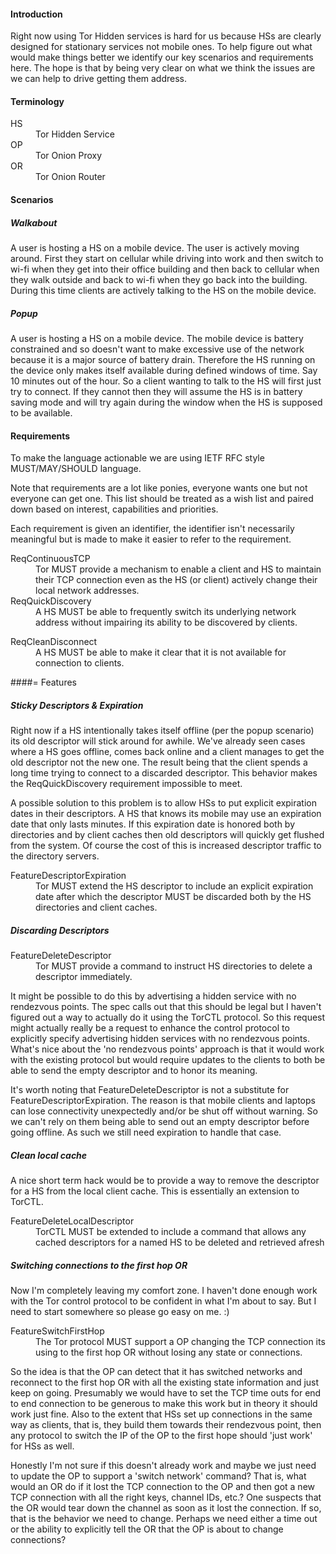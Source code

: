 #### Introduction 

Right now using Tor Hidden services is hard for us because HSs are clearly designed for stationary services not mobile ones. To help figure out what would make things better we identify our key scenarios and requirements here. The hope is that by being very clear on what we think the issues are we can help to drive getting them address.

#### Terminology 

<dl>

<dt> HS</td>
<dd> Tor Hidden Service</dd>
<dt> OP</td>
<dd> Tor Onion Proxy</dd>
<dt> OR</dt>
<dd> Tor Onion Router</dd>
</dl>

#### Scenarios 

##### Walkabout 

A user is hosting a HS on a mobile device. The user is actively moving around. First they start on cellular while driving into work and then switch to wi-fi when they get into their office building and then back to cellular when they walk outside and back to wi-fi when they go back into the building. During this time clients are actively talking to the HS on the mobile device.

##### Popup 

A user is hosting a HS on a mobile device. The mobile device is battery constrained and so doesn't want to make excessive use of the network because it is a major source of battery drain. Therefore the HS running on the device only makes itself available during defined windows of time. Say 10 minutes out of the hour. So a client wanting to talk to the HS will first just try to connect. If they cannot then they will assume the HS is in battery saving mode and will try again during the window when the HS is supposed to be available.

#### Requirements 
To make the language actionable we are using IETF RFC style MUST/MAY/SHOULD language.

Note that requirements are a lot like ponies, everyone wants one but not everyone can get one. This list should be treated as a wish list and paired down based on interest, capabilities and priorities.

Each requirement is given an identifier, the identifier isn't necessarily meaningful but is made to make it easier to refer to the requirement.

<dl>
<dt> ReqContinuousTCP</dt>
<dd> Tor MUST provide a mechanism to enable a client and HS to maintain their TCP connection even as the HS (or client) actively change their local network addresses.</dd>

<dt> ReqQuickDiscovery</dt>
<dd> A HS MUST be able to frequently switch its underlying network address without impairing its ability to be discovered by clients.</dd>
</dl>

<dt> ReqCleanDisconnect</dt>
<dd> A HS MUST be able to make it clear that it is not available for connection to clients.</dd>
</dl>

####= Features 

##### Sticky Descriptors & Expiration 

Right now if a HS intentionally takes itself offline (per the popup scenario) its old descriptor will stick around for awhile. We've already seen cases where a HS goes offline, comes back online and a client manages to get the old descriptor not the new one. The result being that the client spends a long time trying to connect to a discarded descriptor. This behavior makes the ReqQuickDiscovery requirement impossible to meet.

A possible solution to this problem is to allow HSs to put explicit expiration dates in their descriptors. A HS that knows its mobile may use an expiration date that only lasts minutes. If this expiration date is honored both by directories and by client caches then old descriptors will quickly get flushed from the system. Of course the cost of this is increased descriptor traffic to the directory servers.

<dl>
<dt> FeatureDescriptorExpiration</dt>
<dd> Tor MUST extend the HS descriptor to include an explicit expiration date after which the descriptor MUST be discarded both by the HS directories and client caches.</dd>
</dl>


##### Discarding Descriptors 

<dl>
<dt> FeatureDeleteDescriptor</dt>
<dd> Tor MUST provide a command to instruct HS directories to delete a descriptor immediately.</dd>
</dl>

It might be possible to do this by advertising a hidden service with no rendezvous points. The spec calls out that this should be legal but I haven't figured out a way to actually do it using the TorCTL protocol. So this request might actually really be a request to enhance the control protocol to explicitly specify advertising hidden services with no rendezvous points. What's nice about the 'no rendezvous points' approach is that it would work with the existing protocol but would require updates to the clients to both be able to send the empty descriptor and to honor its meaning.

It's worth noting that FeatureDeleteDescriptor is not a substitute for FeatureDescriptorExpiration. The reason is that mobile clients and laptops can lose connectivity unexpectedly and/or be shut off without warning. So we can't rely on them being able to send out an empty descriptor before going offline. As such we still need expiration to handle that case.

##### Clean local cache 
A nice short term hack would be to provide a way to remove the descriptor for a HS from the local client cache. This is essentially an extension to TorCTL. 

<dl>
<dt> FeatureDeleteLocalDescriptor</dt>
<dd> TorCTL MUST be extended to include a command that allows any cached descriptors for a named HS to be deleted and retrieved afresh</dd>
</dl>

##### Switching connections to the first hop OR 

Now I'm completely leaving my comfort zone. I haven't done enough work with the Tor control protocol to be confident in what I'm about to say. But I need to start somewhere so please go easy on me. :)

<dl>
<dt> FeatureSwitchFirstHop</dt>
<dd> The Tor protocol MUST support a OP changing the TCP connection its using to the first hop OR without losing any state or connections.</dd>
</dl>

So the idea is that the OP can detect that it has switched networks and reconnect to the first hop OR with all the existing state information and just keep on going. Presumably we would have to set the TCP time outs for end to end connection to be generous to make this work but in theory it should work just fine. Also to the extent that HSs set up connections in the same way as clients, that is, they build them towards their rendezvous point, then any protocol to switch the IP of the OP to the first hope should 'just work' for HSs as well.

Honestly I'm not sure if this doesn't already work and maybe we just need to update the OP to support a 'switch network' command? That is, what would an OR do if it lost the TCP connection to the OP and then got a new TCP connection with all the right keys, channel IDs, etc.? One suspects that the OR would tear down the channel as soon as it lost the connection. If so, that is the behavior we need to change. Perhaps we need either a time out or the ability to explicitly tell the OR that the OP is about to change connections?
